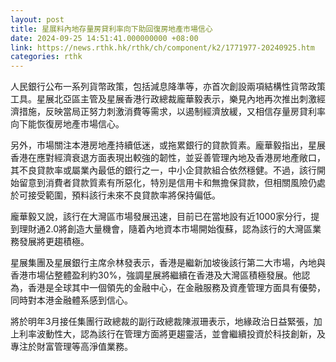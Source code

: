 ```yaml
---
layout: post
title: 星展料內地存量房貸利率向下助回復房地產市場信心
date: 2024-09-25 14:51:41.000000000 +08:00
link: https://news.rthk.hk/rthk/ch/component/k2/1771977-20240925.htm
categories: rthk
---
```


人民銀行公布一系列貨幣政策，包括減息降準等，亦首次創設兩項結構性貨幣政策工具。星展北亞區主管及星展香港行政總裁龐華毅表示，樂見內地再次推出刺激經濟措施，反映當局正努力刺激消費等需求，以遏制經濟放緩，又相信存量房貸利率向下能恢復房地產市場信心。

另外，市場關注本港房地產持續低迷，或拖累銀行的貸款質素。龐華毅指出，星展香港在應對經濟衰退方面表現出較強的韌性，並妥善管理內地及香港房地產敞口，其不良貸款率或屬業內最低的銀行之一，中小企貸款組合依然穩健。不過，該行開始留意到消費者貸款質素有所惡化，特別是信用卡和無擔保貸款，但相關風險仍處於可接受範圍，預料該行未來不良貸款率將保持偏低。

龐華毅又說，該行在大灣區市場發展迅速，目前已在當地設有近1000家分行，提到理財通2.0將創造大量機會，隨着內地資本市場開始復蘇，認為該行的大灣區業務發展將更趨積極。

星展集團及星展銀行主席佘林發表示，香港是繼新加坡後該行第二大市場，內地與香港市場佔整體盈利約30%，強調星展將繼續在香港及大灣區積極發展。他認為，香港是全球其中一個領先的金融中心，在金融服務及資產管理方面具有優勢，同時對本港金融體系感到信心。

將於明年3月接任集團行政總裁的副行政總裁陳淑珊表示，地緣政治日益緊張，加上利率波動性大，認為該行在管理方面將更趨靈活，並會繼續投資於科技創新，及專注於財富管理等高淨值業務。
